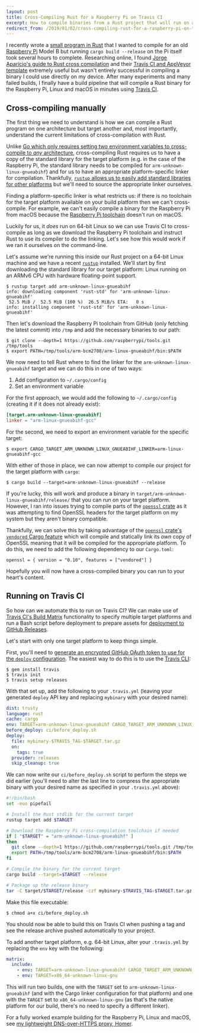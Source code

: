 ```yaml
---
layout: post
title: Cross-Compiling Rust for a Raspberry Pi on Travis CI
excerpt: How to compile binaries from a Rust project that will run on a Raspberry Pi using Travis CI.
redirect_from: /2019/01/02/cross-compiling-rust-for-a-raspberry-pi-on-travis-ci.html
---
```

I recently wrote a [small program in Rust](https://github.com/mudge/homer) that I wanted to compile for an old [Raspberry Pi](https://www.raspberrypi.org) Model B but running `cargo build --release` on the Pi itself took several hours to complete. Researching online, I found [Jorge Aparicio's guide to Rust cross compilation](https://github.com/japaric/rust-cross) and their [Travis CI and AppVeyor template](https://github.com/japaric/trust) extremely useful but wasn't entirely successful in compiling a binary I could use directly on my device. After many experiments and many failed builds, I finally have a build pipeline that will compile a Rust binary for the Raspberry Pi, Linux and macOS in minutes using [Travis CI](https://travis-ci.org).

## Cross-compiling manually

The first thing we need to understand is how we can compile a Rust program on one architecture but target another and, most importantly, understand the current limitations of cross-compilation with Rust.

Unlike [Go which only requires setting two environment variables to cross-compile to _any_ architecture](https://golangcookbook.com/chapters/running/cross-compiling/), cross-compiling Rust requires us to have a copy of the standard library for the target platform (e.g. in the case of the Raspberry Pi, the standard library needs to be compiled for `arm-unknown-linux-gnueabihf`) and for us to have an appropriate platform-specific linker for compilation. Thankfully, [`rustup` allows us to easily add standard libraries for other platforms](https://github.com/rust-lang/rustup.rs#cross-compilation) but we'll need to source the appropriate linker ourselves.

Finding a platform-specific linker is what restricts us: if there is no toolchain for the target platform available on your build platform then we can't cross-compile. For example, we can't easily compile a binary for the Raspberry Pi from macOS because the [Raspberry Pi toolchain](https://github.com/raspberrypi/tools) doesn't run on macOS.

Luckily for us, it _does_ run on 64-bit Linux so we can use Travis CI to cross-compile as long as we download the Raspberry Pi toolchain and instruct Rust to use its compiler to do the linking. Let's see how this would work if we ran it ourselves on the command-line.

Let's assume we're running this inside our Rust project on a 64-bit Linux machine and we have a recent [`rustup`](https://rustup.rs) installed. We'll start by first downloading the standard library for our target platform: Linux running on an ARMv6 CPU with hardware floating-point support.

```console
$ rustup target add arm-unknown-linux-gnueabihf
info: downloading component 'rust-std' for 'arm-unknown-linux-gnueabihf'
 52.5 MiB /  52.5 MiB (100 %)  26.5 MiB/s ETA:   0 s
info: installing component 'rust-std' for 'arm-unknown-linux-gnueabihf'
```

Then let's download the Raspberry Pi toolchain from GitHub (only fetching the latest commit) into `/tmp` and add the necessary binaries to our path:

```console
$ git clone --depth=1 https://github.com/raspberrypi/tools.git /tmp/tools
$ export PATH=/tmp/tools/arm-bcm2708/arm-linux-gnueabihf/bin:$PATH
```

We now need to tell Rust where to find the linker for the `arm-unknown-linux-gnueabihf` target and we can do this in one of two ways:

1. Add configuration to `~/.cargo/config`
2. Set an environment variable

For the first approach, we would add the following to `~/.cargo/config` (creating it if it does not already exist):

```toml
[target.arm-unknown-linux-gnueabihf]
linker = "arm-linux-gnueabihf-gcc"
```

For the second, we need to export an environment variable for the specific target:

```console
$ export CARGO_TARGET_ARM_UNKNOWN_LINUX_GNUEABIHF_LINKER=arm-linux-gnueabihf-gcc
```

With either of those in place, we can now attempt to compile our project for the target platform with `cargo`:

```console
$ cargo build --target=arm-unknown-linux-gnueabihf --release
```

If you're lucky, this will work and produce a binary in `target/arm-unknown-linux-gnueabihf/release/` that you can run on your target platform. However, I ran into issues trying to compile parts of the [`openssl` crate](https://github.com/sfackler/rust-openssl) as it was attempting to find OpenSSL headers for the target platform on my system but they aren't binary compatible.

Thankfully, we can solve this by taking advantage of the [`openssl` crate's `vendored` Cargo feature](https://docs.rs/openssl/0.10.16/openssl/#vendored) which will compile and statically link its _own_ copy of OpenSSL meaning that it will be compiled for the appropriate platform. To do this, we need to add the following dependency to our `Cargo.toml`:

```
openssl = { version = "0.10", features = ["vendored"] }
```

Hopefully you will now have a cross-compiled binary you can run to your heart's content.

## Running on Travis CI

So how can we automate this to run on Travis CI? We can make use of [Travis CI's Build Matrix](https://docs.travis-ci.com/user/build-matrix/) functionality to specify multiple target platforms and run a Bash script before deployment to prepare assets for [deployment to GitHub Releases](https://docs.travis-ci.com/user/deployment/releases/).

Let's start with only one target platform to keep things simple.

First, you'll need to [generate an encrypted GitHub OAuth token to use for the `deploy` configuration](https://docs.travis-ci.com/user/deployment/releases/#authenticating-with-an-oauth-token). The easiest way to do this is to use the [Travis CLI](https://github.com/travis-ci/travis.rb#installation):

```console
$ gem install travis
$ travis init
$ travis setup releases
```

With that set up, add the following to your `.travis.yml` (leaving your generated `deploy` API key and replacing `mybinary` with your desired name):

```yaml
dist: trusty
language: rust
cache: cargo
env: TARGET=arm-unknown-linux-gnueabihf CARGO_TARGET_ARM_UNKNOWN_LINUX_GNUEABIHF_LINKER=arm-linux-gnueabihf-gcc
before_deploy: ci/before_deploy.sh
deploy:
  file: mybinary-$TRAVIS_TAG-$TARGET.tar.gz
  on:
    tags: true
  provider: releases
  skip_cleanup: true
```

We can now write our `ci/before_deploy.sh` script to perform the steps we did earlier (you'll need to alter the last line to compress the appropriate binary with your desired name as specified in your `.travis.yml` above):

```bash
#!/bin/bash
set -euo pipefail

# Install the Rust stdlib for the current target
rustup target add $TARGET

# Download the Raspberry Pi cross-compilation toolchain if needed
if [ "$TARGET" = "arm-unknown-linux-gnueabihf" ]
then
  git clone --depth=1 https://github.com/raspberrypi/tools.git /tmp/tools
  export PATH=/tmp/tools/arm-bcm2708/arm-linux-gnueabihf/bin:$PATH
fi

# Compile the binary for the current target
cargo build --target=$TARGET --release

# Package up the release binary
tar -C target/$TARGET/release -czf mybinary-$TRAVIS_TAG-$TARGET.tar.gz mybinary
```

Make this file executable:

```console
$ chmod a+x ci/before_deploy.sh
```

You should now be able to build this on Travis CI when pushing a tag and see the release archive pushed automatically to your project.

To add another target platform, e.g. 64-bit Linux, alter your `.travis.yml` by replacing the `env` key with the following:

```yaml
matrix:
  include:
    - env: TARGET=arm-unknown-linux-gnueabihf CARGO_TARGET_ARM_UNKNOWN_LINUX_GNUEABIHF_LINKER=arm-linux-gnueabihf-gcc
    - env: TARGET=x86_64-unknown-linux-gnu
```

This will run two builds, one with the `TARGET` set to `arm-unknown-linux-gnueabihf` (and with the Cargo linker configuration for that platform) and one with the `TARGET` set to `x86_64-unknown-linux-gnu` (as that's the native platform for our build, there's no need to specify a different linker).

For a fully worked example building for the Raspberry Pi, Linux and macOS, see [my lightweight DNS-over-HTTPS proxy, Homer](https://github.com/mudge/homer).
